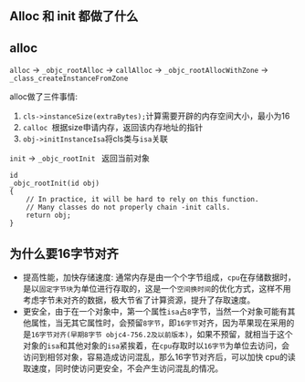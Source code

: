 ## Alloc 和 init 都做了什么
## alloc

`alloc`  -> `_objc_rootAlloc` -> `callAlloc` -> `_objc_rootAllocWithZone` -> `_class_createInstanceFromZone `

alloc做了三件事情:

1. `cls->instanceSize(extraBytes);`计算需要开辟的内存空间大小，最小为16
2. `calloc `根据size申请内存，返回该内存地址的指针
3. `obj->initInstanceIsa`将cls类与`isa`关联


`init`  -> `_objc_rootInit ` 返回当前对象

```
id
_objc_rootInit(id obj)
{
    // In practice, it will be hard to rely on this function.
    // Many classes do not properly chain -init calls.
    return obj;
}

```

## 为什么要16字节对齐
* 提高性能，加快存储速度: 通常内存是由一个个字节组成，`cpu`在存储数据时，是以`固定字节块`为单位进行存取的，这是一个`空间换时间`的优化方式，这样不用考虑字节未对齐的数据，极大节省了计算资源，提升了存取速度。
* 更安全，由于在一个对象中，第一个属性`isa`占`8`字节，当然一个对象可能有其他属性，当无其它属性时，会预留`8字节`，即`16字节`对齐，因为苹果现在采用的是`16字节对齐(早期8字节 objc4-756.2及以前版本)`，如果不预留，就相当于这个对象的`isa`和其他对象的`isa`紧挨着，在`cpu`存取时以`16字节`为单位去访问，会访问到相邻对象，容易造成访问混乱，那么16字节对齐后，可以加快 cpu的读取速度，同时使访问更安全，不会产生访问混乱的情况。